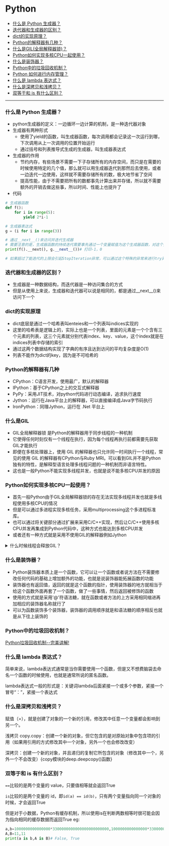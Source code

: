 # Python

- [什么是 Python 生成器？](#什么是-Python-生成器)
- [迭代器和生成器的区别？](#迭代器和生成器的区别)
- [dict的实现原理？](#dict的实现原理)
- [Python的解释器有几种？](#Python的解释器有几种)
- [什么是GIL(全局解释器锁)？](#什么是GIL)
- [Python如何实现多核CPU一起使用？](#Python如何实现多核CPU一起使用)
- [什么是装饰器？](#什么是装饰器)
- [Python中的垃圾回收机制？](#Python中的垃圾回收机制)
- [Python 如何进行内存管理？](#Python-如何进行内存管理)
- [什么是 lambda 表达式？](#什么是-lambda-表达式)
- [什么是深拷贝和浅拷贝？](#什么是深拷贝和浅拷贝)
- [双等于和 is 有什么区别？](#双等于和-is-有什么区别)

------

### 什么是 Python 生成器？
- python生成器的定义：一边循环一边计算的机制，是一种迭代器对象
- 生成器有两种形式
    - 使用了yield的函数，叫生成器函数，每次调用都会记录这一次运行到哪，下次调用从上一次调用的位置开始运行
    - 通过括号和列表推导式生成的生成器，叫生成器表达式
- 生成器的作用
    - 节约内存，有些场景不需要一下子存储所有的内存空间，而只是在需要的时候使用特定的几个值，那么就可以用生成器迭代到那然后去使用，或者一边迭代一边使用，这样就不需要存储所有的数，极大地节省了空间
    - 提高性能，由于不需要把所有的数都事先计算出来并存储，所以就不需要额外的开销去做这些事，所以时间、性能上也提升了
- 代码
```python
# 生成器函数
def f():
    for i in range(5):
        yield 2*i-1

# 生成器表达式
g = (i for i in range(3))

# 通过__next__()来访问并迭代生成器
# 需要注意的是，生成器函数的持续迭代需要事先通过一个变量赋值为这个生成器函数，对这个变量去迭代，才是对这个生成器函数的正确使用
print(f().__next(), g.__next__())# 打印-1，0

# 如果超过了能迭代的上限会引起StopIteration异常，可以通过这个特殊的异常来进行try异常处理
```

### 迭代器和生成器的区别？
- 生成器是一种数据结构，而迭代器是一种访问集合的方式
- 但是从使用上来说，生成器和迭代器可以说是相同的，都是通过__next__()来访问下一个

### dict的实现原理
- dict底层是通过一个哈希表叫enteies和一个列表叫indices实现的
- 这里的哈希表是逻辑上的，实际上也是一个列表，里面的元素是一个个含有三个元素的列表，这三个元素就分别代表index、key、value，这个index就是在indices列表中存储的索引
- 通过这两个数据结构实现了字典的有序且达到访问的平均复杂度是O(1)
- 列表不能作为dict的key，因为是不可哈希的

### Python的解释器有几种
- CPython：C语言开发，使用最广，默认的解释器
- IPython：基于CPython之上的交互式解释器
- PyPy：采用JIT技术，对python代码进行动态编译，追求执行速度
- Jython：运行在Java平台上的解释器，可以直接编译成Java字节码执行
- IronPython：同理Jython，运行在 .Net 平台上

### 什么是GIL
- GIL全局解释器锁 是Python的解释器用于同步线程的一种机制
- 它使得任何时刻仅有一个线程在执行，因为每个线程再执行前都需要先获取GIL才能执行
- 即便在多核处理器上，使用 GIL 的解释器也只允许同一时间执行一个线程，常见的使用 GIL 的解释器有CPython与Ruby MRI。可以看到GIL并不是Python独有的特性，是解释型语言处理多线程问题的一种机制而非语言特性。
- 这也是一般Python不能实现多线程并发，也就是说不能多核CPU并发的原因

### Python如何实现多核CPU一起使用？
- 首先一般Python由于GIL全局解释器锁的存在无法实现多线程并发也就是多线程使用多核CPU的情况
- 但是可以通过多进程实现多核任务，采用multiprocessing这个多进程标准库。
- 也可以通过将关键部分通过扩展来采用C/C++实现，然后让C/C++使用多核CPU并发再集成到Python代码中，这种方式也能达到多核CPU并发
- 或者还有一种方式就是采用不使用GIL的解释器例如Jython

<details><summary>什么时候线程会释放GIL？</summary>

- 在IO操作等可能会引起阻塞的system call之前,可以暂时释放GIL,但在执行完毕后,必须重新获取GIL
- Python 3.x使用计时器,执行时间达到阈值后，当前线程会释放GIL
</details>

### 什么是装饰器？
- Python装饰器本质上是一个函数，它可以让一个函数或者说方法在不需要修改任何代码的基础上增加额外的功能，也就是说装饰器能拓展函数的功能
- 装饰器也有返回值，返回的就是这个函数的指针，使用装饰器的地方就相当于给这个函数外面再套了一个函数，做了一些事情，然后返回被修饰的函数
- 使用的方式就是采用'@'符语法糖，就在函数或者方法的上方采用相同缩进再加相应的装饰器名称就行了
- 可以为函数装饰多个装饰器，装饰器的调用顺序就是和语法糖的顺序相反也就是从下往上装饰的

### Python中的垃圾回收机制？
[Python垃圾回收机制--完美讲解!](https://www.jianshu.com/p/1e375fb40506)

### 什么是 lambda 表达式？
简单来说，lambda表达式通常是当你需要使用一个函数，但是又不想费脑袋去命名一个函数的时候使用，也就是通常所说的匿名函数。

lambda表达式一般的形式是：关键词lambda后面紧接一个或多个参数，紧接一个冒号“：”，紧接一个表达式

### 什么是深拷贝和浅拷贝？
赋值（=），就是创建了对象的一个新的引用，修改其中任意一个变量都会影响到另一个。

浅拷贝 copy.copy：创建一个新的对象，但它包含的是对原始对象中包含项的引用（如果用引用的方式修改其中一个对象，另外一个也会修改改变）

深拷贝：创建一个新的对象，并且递归的复制它所包含的对象（修改其中一个，另外一个不会改变）{copy模块的deep.deepcopy()函数}

### 双等于和 is 有什么区别？
```==```比较的是两个变量的 value，只要值相等就会返回True

```is```比较的是两个变量的 id，即```id(a) == id(b)```，只有两个变量指向同一个对象的时候，才会返回True

但是对于小数据，Python有缓存机制，所以使用is在判断两数相等时很可能会因为指向相同的缓存数据而返回True
eg:
```python
a,b=1000000000000000*3300000000000000000000000,1000000000000000*3300000000000000000000000
A,B=11,11
print(a is b,A is B)# False, True
```
